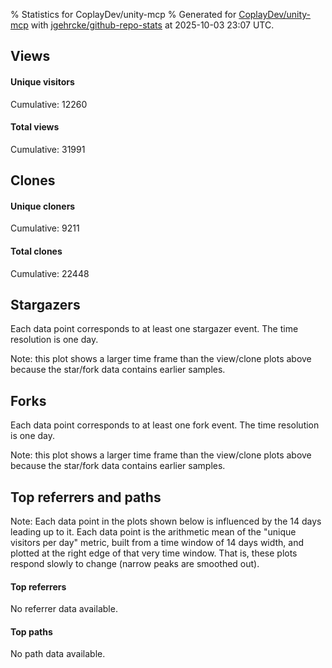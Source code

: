 % Statistics for CoplayDev/unity-mcp
% Generated for [CoplayDev/unity-mcp](https://github.com/CoplayDev/unity-mcp) with [jgehrcke/github-repo-stats](https://github.com/jgehrcke/github-repo-stats) at 2025-10-03 23:07 UTC.


## Views

#### Unique visitors
<div id="chart_views_unique" class="full-width-chart"></div>

Cumulative: 12260

#### Total views
<div id="chart_views_total" class="full-width-chart"></div>

Cumulative: 31991

<div class="pagebreak-for-print"> </div>

## Clones

#### Unique cloners
<div id="chart_clones_unique" class="full-width-chart"></div>

Cumulative: 9211

#### Total clones
<div id="chart_clones_total" class="full-width-chart"></div>

Cumulative: 22448



<div class="pagebreak-for-print"> </div>



## Stargazers

Each data point corresponds to at least one stargazer event.
The time resolution is one day.

<div id="chart_stargazers" class="full-width-chart"></div>


Note: this plot shows a larger time frame than the view/clone plots above because the star/fork data contains earlier samples.



## Forks

Each data point corresponds to at least one fork event.
The time resolution is one day.

<div id="chart_forks" class="full-width-chart"></div>


Note: this plot shows a larger time frame than the view/clone plots above because the star/fork data contains earlier samples.



<div class="pagebreak-for-print"> </div>



## Top referrers and paths


Note: Each data point in the plots shown below is influenced by the 14 days
leading up to it. Each data point is the arithmetic mean of the "unique
visitors per day" metric, built from a time window of 14 days width, and
plotted at the right edge of that very time window. That is, these plots
respond slowly to change (narrow peaks are smoothed out).



#### Top referrers

No referrer data available.



#### Top paths

No path data available.

<script type="text/javascript">
    vegaEmbed('#chart_views_unique', {"$schema": "https://vega.github.io/schema/vega-lite/v4.17.0.json", "config": {"arc": {"fill": "#1b1e23"}, "area": {"fill": "#1b1e23"}, "axisBottom": {"domainColor": "#a9b4c4", "gridColor": "#a9b4c4", "labelColor": "#1b1e23", "labelFont": "relative-mono-11-pitch-pro, Menlo, monospace", "tickColor": "#a9b4c4", "titleColor": "#1b1e23", "titleFont": "relative-mono-11-pitch-pro, Menlo, monospace"}, "axisLeft": {"domainColor": "#a9b4c4", "gridColor": "#a9b4c4", "labelColor": "#1b1e23", "labelFont": "relative-mono-11-pitch-pro, Menlo, monospace", "tickColor": "#a9b4c4", "titleColor": "#1b1e23", "titleFont": "relative-mono-11-pitch-pro, Menlo, monospace"}, "axisX": {"grid": false}, "axisY": {"grid": false, "labelBound": true}, "background": "#FFFFFF", "group": {"fill": "#FFFFFF"}, "header": {"fontWeight": 400, "labelFont": "relative-mono-11-pitch-pro, Menlo, monospace", "titleFont": "relative-mono-11-pitch-pro, Menlo, monospace"}, "legend": {"labelFont": "relative-mono-11-pitch-pro, Menlo, monospace", "symbolSize": 200, "symbolType": "circle", "titleFont": "relative-mono-11-pitch-pro, Menlo, monospace"}, "line": {"color": "#1b1e23", "stroke": "#1b1e23"}, "path": {"stroke": "#1b1e23"}, "point": {"color": "#1b1e23", "cursor": "pointer", "filled": true, "size": 20}, "range": {"category": ["#85a2f7", "#ea9755", "#7eb36a", "#f07071", "#bc85d9", "#e587b6", "#a9b4c4", "#d4c05e", "#64b9c4"]}, "style": {"bar": {"fill": "#1b1e23"}, "text": {"font": "relative-mono-11-pitch-pro, Menlo, monospace", "fontWeight": 400}}, "symbol": {"shape": "circle"}, "title": {"anchor": "start", "font": "relative-mono-11-pitch-pro, Menlo, monospace", "fontWeight": 400}, "trail": {"color": "#1b1e23", "stroke": "#1b1e23"}, "view": {"stroke": null}}, "data": {"name": "data-f870fe123e8a7d2aefdb1d4c89a4652f"}, "datasets": {"data-f870fe123e8a7d2aefdb1d4c89a4652f": [{"time": "2025-08-31T00:00:00+00:00", "views_total": 111, "views_unique": 51}, {"time": "2025-09-01T00:00:00+00:00", "views_total": 978, "views_unique": 398}, {"time": "2025-09-02T00:00:00+00:00", "views_total": 995, "views_unique": 398}, {"time": "2025-09-03T00:00:00+00:00", "views_total": 1326, "views_unique": 395}, {"time": "2025-09-04T00:00:00+00:00", "views_total": 1059, "views_unique": 377}, {"time": "2025-09-05T00:00:00+00:00", "views_total": 970, "views_unique": 388}, {"time": "2025-09-06T00:00:00+00:00", "views_total": 726, "views_unique": 280}, {"time": "2025-09-07T00:00:00+00:00", "views_total": 748, "views_unique": 268}, {"time": "2025-09-08T00:00:00+00:00", "views_total": 1099, "views_unique": 388}, {"time": "2025-09-09T00:00:00+00:00", "views_total": 1092, "views_unique": 367}, {"time": "2025-09-10T00:00:00+00:00", "views_total": 1028, "views_unique": 377}, {"time": "2025-09-11T00:00:00+00:00", "views_total": 961, "views_unique": 358}, {"time": "2025-09-12T00:00:00+00:00", "views_total": 888, "views_unique": 415}, {"time": "2025-09-13T00:00:00+00:00", "views_total": 679, "views_unique": 267}, {"time": "2025-09-14T00:00:00+00:00", "views_total": 693, "views_unique": 279}, {"time": "2025-09-15T00:00:00+00:00", "views_total": 904, "views_unique": 401}, {"time": "2025-09-16T00:00:00+00:00", "views_total": 1026, "views_unique": 410}, {"time": "2025-09-17T00:00:00+00:00", "views_total": 875, "views_unique": 351}, {"time": "2025-09-18T00:00:00+00:00", "views_total": 845, "views_unique": 386}, {"time": "2025-09-19T00:00:00+00:00", "views_total": 817, "views_unique": 374}, {"time": "2025-09-20T00:00:00+00:00", "views_total": 606, "views_unique": 255}, {"time": "2025-09-21T00:00:00+00:00", "views_total": 620, "views_unique": 238}, {"time": "2025-09-22T00:00:00+00:00", "views_total": 1118, "views_unique": 408}, {"time": "2025-09-23T00:00:00+00:00", "views_total": 1161, "views_unique": 460}, {"time": "2025-09-24T00:00:00+00:00", "views_total": 979, "views_unique": 392}, {"time": "2025-09-25T00:00:00+00:00", "views_total": 1099, "views_unique": 398}, {"time": "2025-09-26T00:00:00+00:00", "views_total": 1168, "views_unique": 400}, {"time": "2025-09-27T00:00:00+00:00", "views_total": 859, "views_unique": 318}, {"time": "2025-09-28T00:00:00+00:00", "views_total": 1090, "views_unique": 391}, {"time": "2025-09-29T00:00:00+00:00", "views_total": 1047, "views_unique": 422}, {"time": "2025-09-30T00:00:00+00:00", "views_total": 1280, "views_unique": 465}, {"time": "2025-10-01T00:00:00+00:00", "views_total": 1121, "views_unique": 392}, {"time": "2025-10-02T00:00:00+00:00", "views_total": 1107, "views_unique": 401}, {"time": "2025-10-03T00:00:00+00:00", "views_total": 916, "views_unique": 392}]}, "encoding": {"tooltip": [{"field": "views_unique", "format": ".1f", "title": "views (u)", "type": "quantitative"}, {"field": "time", "format": "%B %e, %Y", "title": "date", "type": "temporal"}], "x": {"axis": {"labelAngle": 25}, "field": "time", "scale": {"domain": ["2025-08-31", "2025-10-03"]}, "timeUnit": "yearmonthdate", "title": "date", "type": "temporal"}, "y": {"axis": {"values": [1, 10, 50, 100, 500, 1000, 5000, 10000]}, "field": "views_unique", "scale": {"domain": [0, 511.50000000000006], "type": "symlog", "zero": true}, "title": "unique views per day", "type": "quantitative"}}, "height": 200, "mark": {"point": true, "type": "line"}, "padding": 10, "width": "container"}, {"actions": false, "renderer": "svg"}).catch(console.error);
vegaEmbed('#chart_views_total', {"$schema": "https://vega.github.io/schema/vega-lite/v4.17.0.json", "config": {"arc": {"fill": "#1b1e23"}, "area": {"fill": "#1b1e23"}, "axisBottom": {"domainColor": "#a9b4c4", "gridColor": "#a9b4c4", "labelColor": "#1b1e23", "labelFont": "relative-mono-11-pitch-pro, Menlo, monospace", "tickColor": "#a9b4c4", "titleColor": "#1b1e23", "titleFont": "relative-mono-11-pitch-pro, Menlo, monospace"}, "axisLeft": {"domainColor": "#a9b4c4", "gridColor": "#a9b4c4", "labelColor": "#1b1e23", "labelFont": "relative-mono-11-pitch-pro, Menlo, monospace", "tickColor": "#a9b4c4", "titleColor": "#1b1e23", "titleFont": "relative-mono-11-pitch-pro, Menlo, monospace"}, "axisX": {"grid": false}, "axisY": {"grid": false, "labelBound": true}, "background": "#FFFFFF", "group": {"fill": "#FFFFFF"}, "header": {"fontWeight": 400, "labelFont": "relative-mono-11-pitch-pro, Menlo, monospace", "titleFont": "relative-mono-11-pitch-pro, Menlo, monospace"}, "legend": {"labelFont": "relative-mono-11-pitch-pro, Menlo, monospace", "symbolSize": 200, "symbolType": "circle", "titleFont": "relative-mono-11-pitch-pro, Menlo, monospace"}, "line": {"color": "#1b1e23", "stroke": "#1b1e23"}, "path": {"stroke": "#1b1e23"}, "point": {"color": "#1b1e23", "cursor": "pointer", "filled": true, "size": 20}, "range": {"category": ["#85a2f7", "#ea9755", "#7eb36a", "#f07071", "#bc85d9", "#e587b6", "#a9b4c4", "#d4c05e", "#64b9c4"]}, "style": {"bar": {"fill": "#1b1e23"}, "text": {"font": "relative-mono-11-pitch-pro, Menlo, monospace", "fontWeight": 400}}, "symbol": {"shape": "circle"}, "title": {"anchor": "start", "font": "relative-mono-11-pitch-pro, Menlo, monospace", "fontWeight": 400}, "trail": {"color": "#1b1e23", "stroke": "#1b1e23"}, "view": {"stroke": null}}, "data": {"name": "data-f870fe123e8a7d2aefdb1d4c89a4652f"}, "datasets": {"data-f870fe123e8a7d2aefdb1d4c89a4652f": [{"time": "2025-08-31T00:00:00+00:00", "views_total": 111, "views_unique": 51}, {"time": "2025-09-01T00:00:00+00:00", "views_total": 978, "views_unique": 398}, {"time": "2025-09-02T00:00:00+00:00", "views_total": 995, "views_unique": 398}, {"time": "2025-09-03T00:00:00+00:00", "views_total": 1326, "views_unique": 395}, {"time": "2025-09-04T00:00:00+00:00", "views_total": 1059, "views_unique": 377}, {"time": "2025-09-05T00:00:00+00:00", "views_total": 970, "views_unique": 388}, {"time": "2025-09-06T00:00:00+00:00", "views_total": 726, "views_unique": 280}, {"time": "2025-09-07T00:00:00+00:00", "views_total": 748, "views_unique": 268}, {"time": "2025-09-08T00:00:00+00:00", "views_total": 1099, "views_unique": 388}, {"time": "2025-09-09T00:00:00+00:00", "views_total": 1092, "views_unique": 367}, {"time": "2025-09-10T00:00:00+00:00", "views_total": 1028, "views_unique": 377}, {"time": "2025-09-11T00:00:00+00:00", "views_total": 961, "views_unique": 358}, {"time": "2025-09-12T00:00:00+00:00", "views_total": 888, "views_unique": 415}, {"time": "2025-09-13T00:00:00+00:00", "views_total": 679, "views_unique": 267}, {"time": "2025-09-14T00:00:00+00:00", "views_total": 693, "views_unique": 279}, {"time": "2025-09-15T00:00:00+00:00", "views_total": 904, "views_unique": 401}, {"time": "2025-09-16T00:00:00+00:00", "views_total": 1026, "views_unique": 410}, {"time": "2025-09-17T00:00:00+00:00", "views_total": 875, "views_unique": 351}, {"time": "2025-09-18T00:00:00+00:00", "views_total": 845, "views_unique": 386}, {"time": "2025-09-19T00:00:00+00:00", "views_total": 817, "views_unique": 374}, {"time": "2025-09-20T00:00:00+00:00", "views_total": 606, "views_unique": 255}, {"time": "2025-09-21T00:00:00+00:00", "views_total": 620, "views_unique": 238}, {"time": "2025-09-22T00:00:00+00:00", "views_total": 1118, "views_unique": 408}, {"time": "2025-09-23T00:00:00+00:00", "views_total": 1161, "views_unique": 460}, {"time": "2025-09-24T00:00:00+00:00", "views_total": 979, "views_unique": 392}, {"time": "2025-09-25T00:00:00+00:00", "views_total": 1099, "views_unique": 398}, {"time": "2025-09-26T00:00:00+00:00", "views_total": 1168, "views_unique": 400}, {"time": "2025-09-27T00:00:00+00:00", "views_total": 859, "views_unique": 318}, {"time": "2025-09-28T00:00:00+00:00", "views_total": 1090, "views_unique": 391}, {"time": "2025-09-29T00:00:00+00:00", "views_total": 1047, "views_unique": 422}, {"time": "2025-09-30T00:00:00+00:00", "views_total": 1280, "views_unique": 465}, {"time": "2025-10-01T00:00:00+00:00", "views_total": 1121, "views_unique": 392}, {"time": "2025-10-02T00:00:00+00:00", "views_total": 1107, "views_unique": 401}, {"time": "2025-10-03T00:00:00+00:00", "views_total": 916, "views_unique": 392}]}, "encoding": {"tooltip": [{"field": "views_total", "format": ".1f", "title": "views (t)", "type": "quantitative"}, {"field": "time", "format": "%B %e, %Y", "title": "date", "type": "temporal"}], "x": {"axis": {"labelAngle": 25}, "field": "time", "scale": {"domain": ["2025-08-31", "2025-10-03"]}, "timeUnit": "yearmonthdate", "title": "date", "type": "temporal"}, "y": {"axis": {"values": [1, 10, 50, 100, 500, 1000, 5000, 10000]}, "field": "views_total", "scale": {"domain": [0, 1458.6000000000001], "type": "symlog", "zero": true}, "title": "total views per day", "type": "quantitative"}}, "height": 200, "mark": {"point": true, "type": "line"}, "padding": 10, "width": "container"}, {"actions": false, "renderer": "svg"}).catch(console.error);
vegaEmbed('#chart_clones_unique', {"$schema": "https://vega.github.io/schema/vega-lite/v4.17.0.json", "config": {"arc": {"fill": "#1b1e23"}, "area": {"fill": "#1b1e23"}, "axisBottom": {"domainColor": "#a9b4c4", "gridColor": "#a9b4c4", "labelColor": "#1b1e23", "labelFont": "relative-mono-11-pitch-pro, Menlo, monospace", "tickColor": "#a9b4c4", "titleColor": "#1b1e23", "titleFont": "relative-mono-11-pitch-pro, Menlo, monospace"}, "axisLeft": {"domainColor": "#a9b4c4", "gridColor": "#a9b4c4", "labelColor": "#1b1e23", "labelFont": "relative-mono-11-pitch-pro, Menlo, monospace", "tickColor": "#a9b4c4", "titleColor": "#1b1e23", "titleFont": "relative-mono-11-pitch-pro, Menlo, monospace"}, "axisX": {"grid": false}, "axisY": {"grid": false, "labelBound": true}, "background": "#FFFFFF", "group": {"fill": "#FFFFFF"}, "header": {"fontWeight": 400, "labelFont": "relative-mono-11-pitch-pro, Menlo, monospace", "titleFont": "relative-mono-11-pitch-pro, Menlo, monospace"}, "legend": {"labelFont": "relative-mono-11-pitch-pro, Menlo, monospace", "symbolSize": 200, "symbolType": "circle", "titleFont": "relative-mono-11-pitch-pro, Menlo, monospace"}, "line": {"color": "#1b1e23", "stroke": "#1b1e23"}, "path": {"stroke": "#1b1e23"}, "point": {"color": "#1b1e23", "cursor": "pointer", "filled": true, "size": 20}, "range": {"category": ["#85a2f7", "#ea9755", "#7eb36a", "#f07071", "#bc85d9", "#e587b6", "#a9b4c4", "#d4c05e", "#64b9c4"]}, "style": {"bar": {"fill": "#1b1e23"}, "text": {"font": "relative-mono-11-pitch-pro, Menlo, monospace", "fontWeight": 400}}, "symbol": {"shape": "circle"}, "title": {"anchor": "start", "font": "relative-mono-11-pitch-pro, Menlo, monospace", "fontWeight": 400}, "trail": {"color": "#1b1e23", "stroke": "#1b1e23"}, "view": {"stroke": null}}, "data": {"name": "data-5a4ed0ea7eb4145c847fd7d887706821"}, "datasets": {"data-5a4ed0ea7eb4145c847fd7d887706821": [{"clones_total": 80, "clones_unique": 38, "time": "2025-08-31T00:00:00+00:00"}, {"clones_total": 706, "clones_unique": 287, "time": "2025-09-01T00:00:00+00:00"}, {"clones_total": 861, "clones_unique": 317, "time": "2025-09-02T00:00:00+00:00"}, {"clones_total": 794, "clones_unique": 320, "time": "2025-09-03T00:00:00+00:00"}, {"clones_total": 759, "clones_unique": 290, "time": "2025-09-04T00:00:00+00:00"}, {"clones_total": 770, "clones_unique": 304, "time": "2025-09-05T00:00:00+00:00"}, {"clones_total": 396, "clones_unique": 198, "time": "2025-09-06T00:00:00+00:00"}, {"clones_total": 425, "clones_unique": 203, "time": "2025-09-07T00:00:00+00:00"}, {"clones_total": 765, "clones_unique": 306, "time": "2025-09-08T00:00:00+00:00"}, {"clones_total": 906, "clones_unique": 292, "time": "2025-09-09T00:00:00+00:00"}, {"clones_total": 810, "clones_unique": 303, "time": "2025-09-10T00:00:00+00:00"}, {"clones_total": 669, "clones_unique": 323, "time": "2025-09-11T00:00:00+00:00"}, {"clones_total": 735, "clones_unique": 323, "time": "2025-09-12T00:00:00+00:00"}, {"clones_total": 363, "clones_unique": 162, "time": "2025-09-13T00:00:00+00:00"}, {"clones_total": 451, "clones_unique": 238, "time": "2025-09-14T00:00:00+00:00"}, {"clones_total": 576, "clones_unique": 287, "time": "2025-09-15T00:00:00+00:00"}, {"clones_total": 700, "clones_unique": 306, "time": "2025-09-16T00:00:00+00:00"}, {"clones_total": 708, "clones_unique": 284, "time": "2025-09-17T00:00:00+00:00"}, {"clones_total": 626, "clones_unique": 271, "time": "2025-09-18T00:00:00+00:00"}, {"clones_total": 601, "clones_unique": 250, "time": "2025-09-19T00:00:00+00:00"}, {"clones_total": 379, "clones_unique": 182, "time": "2025-09-20T00:00:00+00:00"}, {"clones_total": 518, "clones_unique": 189, "time": "2025-09-21T00:00:00+00:00"}, {"clones_total": 706, "clones_unique": 325, "time": "2025-09-22T00:00:00+00:00"}, {"clones_total": 812, "clones_unique": 336, "time": "2025-09-23T00:00:00+00:00"}, {"clones_total": 719, "clones_unique": 316, "time": "2025-09-24T00:00:00+00:00"}, {"clones_total": 718, "clones_unique": 260, "time": "2025-09-25T00:00:00+00:00"}, {"clones_total": 844, "clones_unique": 284, "time": "2025-09-26T00:00:00+00:00"}, {"clones_total": 738, "clones_unique": 247, "time": "2025-09-27T00:00:00+00:00"}, {"clones_total": 502, "clones_unique": 250, "time": "2025-09-28T00:00:00+00:00"}, {"clones_total": 697, "clones_unique": 306, "time": "2025-09-29T00:00:00+00:00"}, {"clones_total": 910, "clones_unique": 367, "time": "2025-09-30T00:00:00+00:00"}, {"clones_total": 669, "clones_unique": 305, "time": "2025-10-01T00:00:00+00:00"}, {"clones_total": 733, "clones_unique": 278, "time": "2025-10-02T00:00:00+00:00"}, {"clones_total": 802, "clones_unique": 264, "time": "2025-10-03T00:00:00+00:00"}]}, "encoding": {"tooltip": [{"field": "clones_unique", "format": ".1f", "title": "clones (u)", "type": "quantitative"}, {"field": "time", "format": "%B %e, %Y", "title": "date", "type": "temporal"}], "x": {"axis": {"labelAngle": 25}, "field": "time", "scale": {"domain": ["2025-08-31", "2025-10-03"]}, "timeUnit": "yearmonthdate", "title": "date", "type": "temporal"}, "y": {"axis": {"values": [1, 10, 50, 100, 500, 1000, 5000, 10000]}, "field": "clones_unique", "scale": {"domain": [0, 403.70000000000005], "type": "symlog", "zero": true}, "title": "unique clones per day", "type": "quantitative"}}, "height": 200, "mark": {"point": true, "type": "line"}, "padding": 10, "width": "container"}, {"actions": false, "renderer": "svg"}).catch(console.error);
vegaEmbed('#chart_clones_total', {"$schema": "https://vega.github.io/schema/vega-lite/v4.17.0.json", "config": {"arc": {"fill": "#1b1e23"}, "area": {"fill": "#1b1e23"}, "axisBottom": {"domainColor": "#a9b4c4", "gridColor": "#a9b4c4", "labelColor": "#1b1e23", "labelFont": "relative-mono-11-pitch-pro, Menlo, monospace", "tickColor": "#a9b4c4", "titleColor": "#1b1e23", "titleFont": "relative-mono-11-pitch-pro, Menlo, monospace"}, "axisLeft": {"domainColor": "#a9b4c4", "gridColor": "#a9b4c4", "labelColor": "#1b1e23", "labelFont": "relative-mono-11-pitch-pro, Menlo, monospace", "tickColor": "#a9b4c4", "titleColor": "#1b1e23", "titleFont": "relative-mono-11-pitch-pro, Menlo, monospace"}, "axisX": {"grid": false}, "axisY": {"grid": false, "labelBound": true}, "background": "#FFFFFF", "group": {"fill": "#FFFFFF"}, "header": {"fontWeight": 400, "labelFont": "relative-mono-11-pitch-pro, Menlo, monospace", "titleFont": "relative-mono-11-pitch-pro, Menlo, monospace"}, "legend": {"labelFont": "relative-mono-11-pitch-pro, Menlo, monospace", "symbolSize": 200, "symbolType": "circle", "titleFont": "relative-mono-11-pitch-pro, Menlo, monospace"}, "line": {"color": "#1b1e23", "stroke": "#1b1e23"}, "path": {"stroke": "#1b1e23"}, "point": {"color": "#1b1e23", "cursor": "pointer", "filled": true, "size": 20}, "range": {"category": ["#85a2f7", "#ea9755", "#7eb36a", "#f07071", "#bc85d9", "#e587b6", "#a9b4c4", "#d4c05e", "#64b9c4"]}, "style": {"bar": {"fill": "#1b1e23"}, "text": {"font": "relative-mono-11-pitch-pro, Menlo, monospace", "fontWeight": 400}}, "symbol": {"shape": "circle"}, "title": {"anchor": "start", "font": "relative-mono-11-pitch-pro, Menlo, monospace", "fontWeight": 400}, "trail": {"color": "#1b1e23", "stroke": "#1b1e23"}, "view": {"stroke": null}}, "data": {"name": "data-5a4ed0ea7eb4145c847fd7d887706821"}, "datasets": {"data-5a4ed0ea7eb4145c847fd7d887706821": [{"clones_total": 80, "clones_unique": 38, "time": "2025-08-31T00:00:00+00:00"}, {"clones_total": 706, "clones_unique": 287, "time": "2025-09-01T00:00:00+00:00"}, {"clones_total": 861, "clones_unique": 317, "time": "2025-09-02T00:00:00+00:00"}, {"clones_total": 794, "clones_unique": 320, "time": "2025-09-03T00:00:00+00:00"}, {"clones_total": 759, "clones_unique": 290, "time": "2025-09-04T00:00:00+00:00"}, {"clones_total": 770, "clones_unique": 304, "time": "2025-09-05T00:00:00+00:00"}, {"clones_total": 396, "clones_unique": 198, "time": "2025-09-06T00:00:00+00:00"}, {"clones_total": 425, "clones_unique": 203, "time": "2025-09-07T00:00:00+00:00"}, {"clones_total": 765, "clones_unique": 306, "time": "2025-09-08T00:00:00+00:00"}, {"clones_total": 906, "clones_unique": 292, "time": "2025-09-09T00:00:00+00:00"}, {"clones_total": 810, "clones_unique": 303, "time": "2025-09-10T00:00:00+00:00"}, {"clones_total": 669, "clones_unique": 323, "time": "2025-09-11T00:00:00+00:00"}, {"clones_total": 735, "clones_unique": 323, "time": "2025-09-12T00:00:00+00:00"}, {"clones_total": 363, "clones_unique": 162, "time": "2025-09-13T00:00:00+00:00"}, {"clones_total": 451, "clones_unique": 238, "time": "2025-09-14T00:00:00+00:00"}, {"clones_total": 576, "clones_unique": 287, "time": "2025-09-15T00:00:00+00:00"}, {"clones_total": 700, "clones_unique": 306, "time": "2025-09-16T00:00:00+00:00"}, {"clones_total": 708, "clones_unique": 284, "time": "2025-09-17T00:00:00+00:00"}, {"clones_total": 626, "clones_unique": 271, "time": "2025-09-18T00:00:00+00:00"}, {"clones_total": 601, "clones_unique": 250, "time": "2025-09-19T00:00:00+00:00"}, {"clones_total": 379, "clones_unique": 182, "time": "2025-09-20T00:00:00+00:00"}, {"clones_total": 518, "clones_unique": 189, "time": "2025-09-21T00:00:00+00:00"}, {"clones_total": 706, "clones_unique": 325, "time": "2025-09-22T00:00:00+00:00"}, {"clones_total": 812, "clones_unique": 336, "time": "2025-09-23T00:00:00+00:00"}, {"clones_total": 719, "clones_unique": 316, "time": "2025-09-24T00:00:00+00:00"}, {"clones_total": 718, "clones_unique": 260, "time": "2025-09-25T00:00:00+00:00"}, {"clones_total": 844, "clones_unique": 284, "time": "2025-09-26T00:00:00+00:00"}, {"clones_total": 738, "clones_unique": 247, "time": "2025-09-27T00:00:00+00:00"}, {"clones_total": 502, "clones_unique": 250, "time": "2025-09-28T00:00:00+00:00"}, {"clones_total": 697, "clones_unique": 306, "time": "2025-09-29T00:00:00+00:00"}, {"clones_total": 910, "clones_unique": 367, "time": "2025-09-30T00:00:00+00:00"}, {"clones_total": 669, "clones_unique": 305, "time": "2025-10-01T00:00:00+00:00"}, {"clones_total": 733, "clones_unique": 278, "time": "2025-10-02T00:00:00+00:00"}, {"clones_total": 802, "clones_unique": 264, "time": "2025-10-03T00:00:00+00:00"}]}, "encoding": {"tooltip": [{"field": "clones_total", "format": ".1f", "title": "clones (t)", "type": "quantitative"}, {"field": "time", "format": "%B %e, %Y", "title": "date", "type": "temporal"}], "x": {"axis": {"labelAngle": 25}, "field": "time", "scale": {"domain": ["2025-08-31", "2025-10-03"]}, "timeUnit": "yearmonthdate", "title": "date", "type": "temporal"}, "y": {"axis": {"values": [1, 10, 50, 100, 500, 1000, 5000, 10000]}, "field": "clones_total", "scale": {"domain": [0, 1001.0000000000001], "type": "symlog", "zero": true}, "title": "total clones per day", "type": "quantitative"}}, "height": 200, "mark": {"point": true, "type": "line"}, "padding": 10, "width": "container"}, {"actions": false, "renderer": "svg"}).catch(console.error);
vegaEmbed('#chart_stargazers', {"$schema": "https://vega.github.io/schema/vega-lite/v4.17.0.json", "config": {"arc": {"fill": "#1b1e23"}, "area": {"fill": "#1b1e23"}, "axisBottom": {"domainColor": "#a9b4c4", "gridColor": "#a9b4c4", "labelColor": "#1b1e23", "labelFont": "relative-mono-11-pitch-pro, Menlo, monospace", "tickColor": "#a9b4c4", "titleColor": "#1b1e23", "titleFont": "relative-mono-11-pitch-pro, Menlo, monospace"}, "axisLeft": {"domainColor": "#a9b4c4", "gridColor": "#a9b4c4", "labelColor": "#1b1e23", "labelFont": "relative-mono-11-pitch-pro, Menlo, monospace", "tickColor": "#a9b4c4", "titleColor": "#1b1e23", "titleFont": "relative-mono-11-pitch-pro, Menlo, monospace"}, "axisX": {"grid": false}, "axisY": {"grid": false}, "background": "#FFFFFF", "group": {"fill": "#FFFFFF"}, "header": {"fontWeight": 400, "labelFont": "relative-mono-11-pitch-pro, Menlo, monospace", "titleFont": "relative-mono-11-pitch-pro, Menlo, monospace"}, "legend": {"labelFont": "relative-mono-11-pitch-pro, Menlo, monospace", "symbolSize": 200, "symbolType": "circle", "titleFont": "relative-mono-11-pitch-pro, Menlo, monospace"}, "line": {"color": "#1b1e23", "stroke": "#1b1e23"}, "path": {"stroke": "#1b1e23"}, "point": {"color": "#1b1e23", "cursor": "pointer", "filled": true, "size": 50}, "range": {"category": ["#85a2f7", "#ea9755", "#7eb36a", "#f07071", "#bc85d9", "#e587b6", "#a9b4c4", "#d4c05e", "#64b9c4"]}, "style": {"bar": {"fill": "#1b1e23"}, "text": {"font": "relative-mono-11-pitch-pro, Menlo, monospace", "fontWeight": 400}}, "symbol": {"shape": "circle"}, "title": {"anchor": "start", "font": "relative-mono-11-pitch-pro, Menlo, monospace", "fontWeight": 400}, "trail": {"color": "#1b1e23", "stroke": "#1b1e23"}, "view": {"stroke": null}}, "data": {"name": "data-748252e3d22f6840eff6e0b511ad634d"}, "datasets": {"data-748252e3d22f6840eff6e0b511ad634d": [{"stars_cumulative": 419, "time": "2025-03-18T00:00:00+00:00"}, {"stars_cumulative": 707, "time": "2025-03-19T23:00:00+00:00"}, {"stars_cumulative": 810, "time": "2025-03-21T22:00:00+00:00"}, {"stars_cumulative": 934, "time": "2025-03-23T21:00:00+00:00"}, {"stars_cumulative": 1027, "time": "2025-03-25T20:00:00+00:00"}, {"stars_cumulative": 1081, "time": "2025-03-27T19:00:00+00:00"}, {"stars_cumulative": 1142, "time": "2025-03-29T18:00:00+00:00"}, {"stars_cumulative": 1192, "time": "2025-03-31T17:00:00+00:00"}, {"stars_cumulative": 1257, "time": "2025-04-02T16:00:00+00:00"}, {"stars_cumulative": 1303, "time": "2025-04-04T15:00:00+00:00"}, {"stars_cumulative": 1359, "time": "2025-04-06T14:00:00+00:00"}, {"stars_cumulative": 1428, "time": "2025-04-08T13:00:00+00:00"}, {"stars_cumulative": 1476, "time": "2025-04-10T12:00:00+00:00"}, {"stars_cumulative": 1514, "time": "2025-04-12T11:00:00+00:00"}, {"stars_cumulative": 1561, "time": "2025-04-14T10:00:00+00:00"}, {"stars_cumulative": 1598, "time": "2025-04-16T09:00:00+00:00"}, {"stars_cumulative": 1641, "time": "2025-04-18T08:00:00+00:00"}, {"stars_cumulative": 1682, "time": "2025-04-20T07:00:00+00:00"}, {"stars_cumulative": 1716, "time": "2025-04-22T06:00:00+00:00"}, {"stars_cumulative": 1762, "time": "2025-04-24T05:00:00+00:00"}, {"stars_cumulative": 1786, "time": "2025-04-26T04:00:00+00:00"}, {"stars_cumulative": 1808, "time": "2025-04-28T03:00:00+00:00"}, {"stars_cumulative": 1829, "time": "2025-04-30T02:00:00+00:00"}, {"stars_cumulative": 1841, "time": "2025-05-02T01:00:00+00:00"}, {"stars_cumulative": 1857, "time": "2025-05-04T00:00:00+00:00"}, {"stars_cumulative": 1888, "time": "2025-05-05T23:00:00+00:00"}, {"stars_cumulative": 1905, "time": "2025-05-07T22:00:00+00:00"}, {"stars_cumulative": 1916, "time": "2025-05-09T21:00:00+00:00"}, {"stars_cumulative": 1937, "time": "2025-05-11T20:00:00+00:00"}, {"stars_cumulative": 1952, "time": "2025-05-13T19:00:00+00:00"}, {"stars_cumulative": 1965, "time": "2025-05-15T18:00:00+00:00"}, {"stars_cumulative": 1979, "time": "2025-05-17T17:00:00+00:00"}, {"stars_cumulative": 1988, "time": "2025-05-19T16:00:00+00:00"}, {"stars_cumulative": 2006, "time": "2025-05-21T15:00:00+00:00"}, {"stars_cumulative": 2019, "time": "2025-05-23T14:00:00+00:00"}, {"stars_cumulative": 2032, "time": "2025-05-25T13:00:00+00:00"}, {"stars_cumulative": 2052, "time": "2025-05-27T12:00:00+00:00"}, {"stars_cumulative": 2066, "time": "2025-05-29T11:00:00+00:00"}, {"stars_cumulative": 2088, "time": "2025-05-31T10:00:00+00:00"}, {"stars_cumulative": 2103, "time": "2025-06-02T09:00:00+00:00"}, {"stars_cumulative": 2118, "time": "2025-06-04T08:00:00+00:00"}, {"stars_cumulative": 2135, "time": "2025-06-06T07:00:00+00:00"}, {"stars_cumulative": 2154, "time": "2025-06-08T06:00:00+00:00"}, {"stars_cumulative": 2173, "time": "2025-06-10T05:00:00+00:00"}, {"stars_cumulative": 2188, "time": "2025-06-12T04:00:00+00:00"}, {"stars_cumulative": 2199, "time": "2025-06-14T03:00:00+00:00"}, {"stars_cumulative": 2221, "time": "2025-06-16T02:00:00+00:00"}, {"stars_cumulative": 2241, "time": "2025-06-18T01:00:00+00:00"}, {"stars_cumulative": 2255, "time": "2025-06-20T00:00:00+00:00"}, {"stars_cumulative": 2270, "time": "2025-06-21T23:00:00+00:00"}, {"stars_cumulative": 2286, "time": "2025-06-23T22:00:00+00:00"}, {"stars_cumulative": 2302, "time": "2025-06-25T21:00:00+00:00"}, {"stars_cumulative": 2317, "time": "2025-06-27T20:00:00+00:00"}, {"stars_cumulative": 2331, "time": "2025-06-29T19:00:00+00:00"}, {"stars_cumulative": 2346, "time": "2025-07-01T18:00:00+00:00"}, {"stars_cumulative": 2363, "time": "2025-07-03T17:00:00+00:00"}, {"stars_cumulative": 2378, "time": "2025-07-05T16:00:00+00:00"}, {"stars_cumulative": 2397, "time": "2025-07-07T15:00:00+00:00"}, {"stars_cumulative": 2423, "time": "2025-07-09T14:00:00+00:00"}, {"stars_cumulative": 2436, "time": "2025-07-11T13:00:00+00:00"}, {"stars_cumulative": 2461, "time": "2025-07-13T12:00:00+00:00"}, {"stars_cumulative": 2483, "time": "2025-07-15T11:00:00+00:00"}, {"stars_cumulative": 2505, "time": "2025-07-17T10:00:00+00:00"}, {"stars_cumulative": 2524, "time": "2025-07-19T09:00:00+00:00"}, {"stars_cumulative": 2536, "time": "2025-07-21T08:00:00+00:00"}, {"stars_cumulative": 2554, "time": "2025-07-23T07:00:00+00:00"}, {"stars_cumulative": 2575, "time": "2025-07-25T06:00:00+00:00"}, {"stars_cumulative": 2594, "time": "2025-07-27T05:00:00+00:00"}, {"stars_cumulative": 2625, "time": "2025-07-29T04:00:00+00:00"}, {"stars_cumulative": 2646, "time": "2025-07-31T03:00:00+00:00"}, {"stars_cumulative": 2668, "time": "2025-08-02T02:00:00+00:00"}, {"stars_cumulative": 2694, "time": "2025-08-04T01:00:00+00:00"}, {"stars_cumulative": 2713, "time": "2025-08-06T00:00:00+00:00"}, {"stars_cumulative": 2733, "time": "2025-08-07T23:00:00+00:00"}, {"stars_cumulative": 2751, "time": "2025-08-09T22:00:00+00:00"}, {"stars_cumulative": 2786, "time": "2025-08-11T21:00:00+00:00"}, {"stars_cumulative": 2826, "time": "2025-08-13T20:00:00+00:00"}, {"stars_cumulative": 2856, "time": "2025-08-15T19:00:00+00:00"}, {"stars_cumulative": 2885, "time": "2025-08-17T18:00:00+00:00"}, {"stars_cumulative": 2920, "time": "2025-08-19T17:00:00+00:00"}, {"stars_cumulative": 2933, "time": "2025-08-21T16:00:00+00:00"}, {"stars_cumulative": 2949, "time": "2025-08-23T15:00:00+00:00"}, {"stars_cumulative": 2977, "time": "2025-08-25T14:00:00+00:00"}, {"stars_cumulative": 2991, "time": "2025-08-27T13:00:00+00:00"}, {"stars_cumulative": 3013, "time": "2025-08-29T12:00:00+00:00"}, {"stars_cumulative": 3030, "time": "2025-08-31T11:00:00+00:00"}, {"stars_cumulative": 3054, "time": "2025-09-02T10:00:00+00:00"}, {"stars_cumulative": 3071, "time": "2025-09-04T09:00:00+00:00"}, {"stars_cumulative": 3087, "time": "2025-09-06T08:00:00+00:00"}, {"stars_cumulative": 3113, "time": "2025-09-08T07:00:00+00:00"}, {"stars_cumulative": 3128, "time": "2025-09-10T06:00:00+00:00"}, {"stars_cumulative": 3136, "time": "2025-09-12T05:00:00+00:00"}, {"stars_cumulative": 3153, "time": "2025-09-14T04:00:00+00:00"}, {"stars_cumulative": 3173, "time": "2025-09-16T03:00:00+00:00"}, {"stars_cumulative": 3195, "time": "2025-09-18T02:00:00+00:00"}, {"stars_cumulative": 3205, "time": "2025-09-20T01:00:00+00:00"}, {"stars_cumulative": 3234, "time": "2025-09-22T00:00:00+00:00"}, {"stars_cumulative": 3264, "time": "2025-09-23T23:00:00+00:00"}, {"stars_cumulative": 3283, "time": "2025-09-25T22:00:00+00:00"}, {"stars_cumulative": 3308, "time": "2025-09-27T21:00:00+00:00"}, {"stars_cumulative": 3334, "time": "2025-09-29T20:00:00+00:00"}, {"stars_cumulative": 3353, "time": "2025-10-01T19:00:00+00:00"}, {"stars_cumulative": 3355, "time": "2025-10-03T18:00:00+00:00"}]}, "encoding": {"tooltip": [{"field": "stars_cumulative", "format": "d", "title": "stars", "type": "quantitative"}, {"field": "time", "format": "%B %e, %Y", "title": "date", "type": "temporal"}], "x": {"axis": {"labelAngle": 25}, "field": "time", "scale": {"domain": ["2025-03-18", "2025-10-03"]}, "timeUnit": "yearmonthdate", "title": "date", "type": "temporal"}, "y": {"field": "stars_cumulative", "scale": {"domain": [0, 3690.5000000000005], "zero": true}, "title": "stargazer count (cumulative)", "type": "quantitative"}}, "height": 300, "mark": {"point": true, "type": "line"}, "padding": 10, "width": "container"}, {"actions": false, "renderer": "svg"}).catch(console.error);
vegaEmbed('#chart_forks', {"$schema": "https://vega.github.io/schema/vega-lite/v4.17.0.json", "config": {"arc": {"fill": "#1b1e23"}, "area": {"fill": "#1b1e23"}, "axisBottom": {"domainColor": "#a9b4c4", "gridColor": "#a9b4c4", "labelColor": "#1b1e23", "labelFont": "relative-mono-11-pitch-pro, Menlo, monospace", "tickColor": "#a9b4c4", "titleColor": "#1b1e23", "titleFont": "relative-mono-11-pitch-pro, Menlo, monospace"}, "axisLeft": {"domainColor": "#a9b4c4", "gridColor": "#a9b4c4", "labelColor": "#1b1e23", "labelFont": "relative-mono-11-pitch-pro, Menlo, monospace", "tickColor": "#a9b4c4", "titleColor": "#1b1e23", "titleFont": "relative-mono-11-pitch-pro, Menlo, monospace"}, "axisX": {"grid": false}, "axisY": {"grid": false}, "background": "#FFFFFF", "group": {"fill": "#FFFFFF"}, "header": {"fontWeight": 400, "labelFont": "relative-mono-11-pitch-pro, Menlo, monospace", "titleFont": "relative-mono-11-pitch-pro, Menlo, monospace"}, "legend": {"labelFont": "relative-mono-11-pitch-pro, Menlo, monospace", "symbolSize": 200, "symbolType": "circle", "titleFont": "relative-mono-11-pitch-pro, Menlo, monospace"}, "line": {"color": "#1b1e23", "stroke": "#1b1e23"}, "path": {"stroke": "#1b1e23"}, "point": {"color": "#1b1e23", "cursor": "pointer", "filled": true, "size": 50}, "range": {"category": ["#85a2f7", "#ea9755", "#7eb36a", "#f07071", "#bc85d9", "#e587b6", "#a9b4c4", "#d4c05e", "#64b9c4"]}, "style": {"bar": {"fill": "#1b1e23"}, "text": {"font": "relative-mono-11-pitch-pro, Menlo, monospace", "fontWeight": 400}}, "symbol": {"shape": "circle"}, "title": {"anchor": "start", "font": "relative-mono-11-pitch-pro, Menlo, monospace", "fontWeight": 400}, "trail": {"color": "#1b1e23", "stroke": "#1b1e23"}, "view": {"stroke": null}}, "data": {"name": "data-345b78616277ccd3f0a819ae3a14dc9b"}, "datasets": {"data-345b78616277ccd3f0a819ae3a14dc9b": [{"forks_cumulative": 56.0, "time": "2025-03-18T00:00:00+00:00"}, {"forks_cumulative": 87.0, "time": "2025-03-19T23:00:00+00:00"}, {"forks_cumulative": 97.0, "time": "2025-03-21T22:00:00+00:00"}, {"forks_cumulative": 114.0, "time": "2025-03-23T21:00:00+00:00"}, {"forks_cumulative": 128.0, "time": "2025-03-25T20:00:00+00:00"}, {"forks_cumulative": 135.0, "time": "2025-03-27T19:00:00+00:00"}, {"forks_cumulative": 146.0, "time": "2025-03-29T18:00:00+00:00"}, {"forks_cumulative": 163.0, "time": "2025-03-31T17:00:00+00:00"}, {"forks_cumulative": 173.0, "time": "2025-04-02T16:00:00+00:00"}, {"forks_cumulative": 177.0, "time": "2025-04-04T15:00:00+00:00"}, {"forks_cumulative": 182.0, "time": "2025-04-06T14:00:00+00:00"}, {"forks_cumulative": 192.0, "time": "2025-04-08T13:00:00+00:00"}, {"forks_cumulative": 200.0, "time": "2025-04-10T12:00:00+00:00"}, {"forks_cumulative": 204.0, "time": "2025-04-12T11:00:00+00:00"}, {"forks_cumulative": 207.0, "time": "2025-04-14T10:00:00+00:00"}, {"forks_cumulative": 217.0, "time": "2025-04-16T09:00:00+00:00"}, {"forks_cumulative": 223.0, "time": "2025-04-18T08:00:00+00:00"}, {"forks_cumulative": 229.0, "time": "2025-04-20T07:00:00+00:00"}, {"forks_cumulative": 234.0, "time": "2025-04-22T06:00:00+00:00"}, {"forks_cumulative": 237.0, "time": "2025-04-24T05:00:00+00:00"}, {"forks_cumulative": 238.0, "time": "2025-04-26T04:00:00+00:00"}, {"forks_cumulative": 244.0, "time": "2025-04-28T03:00:00+00:00"}, {"forks_cumulative": 246.0, "time": "2025-04-30T02:00:00+00:00"}, {"forks_cumulative": 249.0, "time": "2025-05-02T01:00:00+00:00"}, {"forks_cumulative": 251.0, "time": "2025-05-04T00:00:00+00:00"}, {"forks_cumulative": 253.0, "time": "2025-05-05T23:00:00+00:00"}, {"forks_cumulative": 259.0, "time": "2025-05-07T22:00:00+00:00"}, {"forks_cumulative": 260.0, "time": "2025-05-09T21:00:00+00:00"}, {"forks_cumulative": 265.0, "time": "2025-05-11T20:00:00+00:00"}, {"forks_cumulative": 268.0, "time": "2025-05-15T18:00:00+00:00"}, {"forks_cumulative": 270.0, "time": "2025-05-17T17:00:00+00:00"}, {"forks_cumulative": 272.0, "time": "2025-05-19T16:00:00+00:00"}, {"forks_cumulative": 274.0, "time": "2025-05-21T15:00:00+00:00"}, {"forks_cumulative": 277.0, "time": "2025-05-23T14:00:00+00:00"}, {"forks_cumulative": 280.0, "time": "2025-05-25T13:00:00+00:00"}, {"forks_cumulative": 282.0, "time": "2025-05-27T12:00:00+00:00"}, {"forks_cumulative": 283.0, "time": "2025-05-29T11:00:00+00:00"}, {"forks_cumulative": 285.0, "time": "2025-05-31T10:00:00+00:00"}, {"forks_cumulative": 287.0, "time": "2025-06-02T09:00:00+00:00"}, {"forks_cumulative": 288.0, "time": "2025-06-04T08:00:00+00:00"}, {"forks_cumulative": 289.0, "time": "2025-06-06T07:00:00+00:00"}, {"forks_cumulative": 290.0, "time": "2025-06-10T05:00:00+00:00"}, {"forks_cumulative": 291.0, "time": "2025-06-12T04:00:00+00:00"}, {"forks_cumulative": 293.0, "time": "2025-06-14T03:00:00+00:00"}, {"forks_cumulative": 295.0, "time": "2025-06-16T02:00:00+00:00"}, {"forks_cumulative": 297.0, "time": "2025-06-18T01:00:00+00:00"}, {"forks_cumulative": 301.0, "time": "2025-06-20T00:00:00+00:00"}, {"forks_cumulative": 303.0, "time": "2025-06-21T23:00:00+00:00"}, {"forks_cumulative": 304.0, "time": "2025-06-23T22:00:00+00:00"}, {"forks_cumulative": 306.0, "time": "2025-06-25T21:00:00+00:00"}, {"forks_cumulative": 309.0, "time": "2025-06-27T20:00:00+00:00"}, {"forks_cumulative": 311.0, "time": "2025-06-29T19:00:00+00:00"}, {"forks_cumulative": 315.0, "time": "2025-07-01T18:00:00+00:00"}, {"forks_cumulative": 316.0, "time": "2025-07-03T17:00:00+00:00"}, {"forks_cumulative": 320.0, "time": "2025-07-05T16:00:00+00:00"}, {"forks_cumulative": 323.0, "time": "2025-07-07T15:00:00+00:00"}, {"forks_cumulative": 325.0, "time": "2025-07-09T14:00:00+00:00"}, {"forks_cumulative": 326.0, "time": "2025-07-11T13:00:00+00:00"}, {"forks_cumulative": 330.0, "time": "2025-07-13T12:00:00+00:00"}, {"forks_cumulative": 331.0, "time": "2025-07-15T11:00:00+00:00"}, {"forks_cumulative": 335.0, "time": "2025-07-17T10:00:00+00:00"}, {"forks_cumulative": 338.0, "time": "2025-07-19T09:00:00+00:00"}, {"forks_cumulative": 340.0, "time": "2025-07-21T08:00:00+00:00"}, {"forks_cumulative": 342.0, "time": "2025-07-23T07:00:00+00:00"}, {"forks_cumulative": 345.0, "time": "2025-07-25T06:00:00+00:00"}, {"forks_cumulative": 350.0, "time": "2025-07-27T05:00:00+00:00"}, {"forks_cumulative": 354.0, "time": "2025-07-31T03:00:00+00:00"}, {"forks_cumulative": 357.0, "time": "2025-08-02T02:00:00+00:00"}, {"forks_cumulative": 358.0, "time": "2025-08-04T01:00:00+00:00"}, {"forks_cumulative": 359.0, "time": "2025-08-06T00:00:00+00:00"}, {"forks_cumulative": 360.0, "time": "2025-08-07T23:00:00+00:00"}, {"forks_cumulative": 362.0, "time": "2025-08-09T22:00:00+00:00"}, {"forks_cumulative": 364.0, "time": "2025-08-11T21:00:00+00:00"}, {"forks_cumulative": 369.0, "time": "2025-08-13T20:00:00+00:00"}, {"forks_cumulative": 374.0, "time": "2025-08-15T19:00:00+00:00"}, {"forks_cumulative": 378.0, "time": "2025-08-19T17:00:00+00:00"}, {"forks_cumulative": 379.0, "time": "2025-08-21T16:00:00+00:00"}, {"forks_cumulative": 380.0, "time": "2025-08-23T15:00:00+00:00"}, {"forks_cumulative": 381.0, "time": "2025-08-25T14:00:00+00:00"}, {"forks_cumulative": 385.0, "time": "2025-08-27T13:00:00+00:00"}, {"forks_cumulative": 387.0, "time": "2025-08-29T12:00:00+00:00"}, {"forks_cumulative": 388.0, "time": "2025-08-31T11:00:00+00:00"}, {"forks_cumulative": 393.0, "time": "2025-09-02T10:00:00+00:00"}, {"forks_cumulative": 394.0, "time": "2025-09-04T09:00:00+00:00"}, {"forks_cumulative": 398.0, "time": "2025-09-06T08:00:00+00:00"}, {"forks_cumulative": 402.0, "time": "2025-09-08T07:00:00+00:00"}, {"forks_cumulative": 403.0, "time": "2025-09-10T06:00:00+00:00"}, {"forks_cumulative": 406.0, "time": "2025-09-12T05:00:00+00:00"}, {"forks_cumulative": 407.0, "time": "2025-09-14T04:00:00+00:00"}, {"forks_cumulative": 410.0, "time": "2025-09-16T03:00:00+00:00"}, {"forks_cumulative": 413.0, "time": "2025-09-18T02:00:00+00:00"}, {"forks_cumulative": 414.0, "time": "2025-09-20T01:00:00+00:00"}, {"forks_cumulative": 421.0, "time": "2025-09-22T00:00:00+00:00"}, {"forks_cumulative": 426.0, "time": "2025-09-23T23:00:00+00:00"}, {"forks_cumulative": 431.0, "time": "2025-09-25T22:00:00+00:00"}, {"forks_cumulative": 434.0, "time": "2025-09-27T21:00:00+00:00"}, {"forks_cumulative": 440.0, "time": "2025-09-29T20:00:00+00:00"}, {"forks_cumulative": 445.0, "time": "2025-10-01T19:00:00+00:00"}]}, "encoding": {"tooltip": [{"field": "forks_cumulative", "format": "d", "title": "forks", "type": "quantitative"}, {"field": "time", "format": "%B %e, %Y", "title": "date", "type": "temporal"}], "x": {"axis": {"labelAngle": 25}, "field": "time", "scale": {"domain": ["2025-03-18", "2025-10-03"]}, "timeUnit": "yearmonthdate", "title": "date", "type": "temporal"}, "y": {"field": "forks_cumulative", "scale": {"domain": [0, 489.50000000000006], "zero": true}, "title": "fork count (cumulative)", "type": "quantitative"}}, "height": 300, "mark": {"point": true, "type": "line"}, "padding": 10, "width": "container"}, {"actions": false, "renderer": "svg"}).catch(console.error);
    </script>